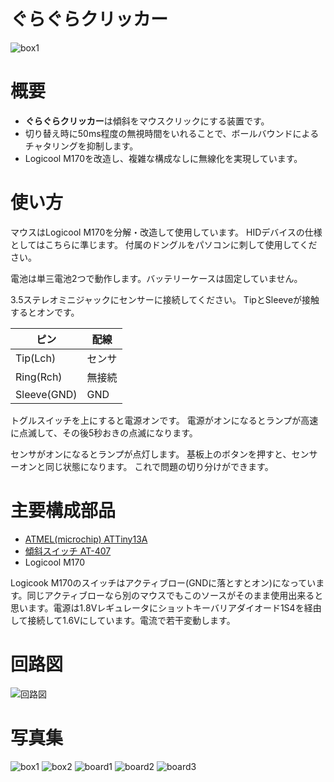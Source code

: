 # ぐらぐらクリッカー

![box1](./images/box1.jpg)

# 概要

* **ぐらぐらクリッカー**は傾斜をマウスクリックにする装置です。
* 切り替え時に50ms程度の無視時間をいれることで、ボールバウンドによるチャタリングを抑制します。
* Logicool M170を改造し、複雑な構成なしに無線化を実現しています。

# 使い方

マウスはLogicool M170を分解・改造して使用しています。
HIDデバイスの仕様としてはこちらに準じます。
付属のドングルをパソコンに刺して使用してください。

電池は単三電池2つで動作します。バッテリーケースは固定していません。

3.5ステレオミニジャックにセンサーに接続してください。
TipとSleeveが接触するとオンです。

ピン | 配線
-----|-----
Tip(Lch) | センサ
Ring(Rch) | 無接続
Sleeve(GND) | GND

トグルスイッチを上にすると電源オンです。
電源がオンになるとランプが高速に点滅して、その後5秒おきの点滅になります。

センサがオンになるとランプが点灯します。
基板上のボタンを押すと、センサーオンと同じ状態になります。
これで問題の切り分けができます。

# 主要構成部品

* [ATMEL(microchip) ATTiny13A](http://akizukidenshi.com/catalog/g/gI-02911/)
* [傾斜スイッチ AT-407](http://akizukidenshi.com/catalog/g/gP-02349/)
* Logicool M170

Logicook M170のスイッチはアクティブロー(GNDに落とすとオン)になっています。同じアクティブローなら別のマウスでもこのソースがそのまま使用出来ると思います。電源は1.8Vレギュレータにショットキーバリアダイオード1S4を経由して接続して1.6Vにしています。電流で若干変動します。

# 回路図

![回路図](./images/schematics.png)

# 写真集

![box1](./images/box1.jpg)
![box2](./images/box1.jpg)
![board1](./images/board1.jpg)
![board2](./images/board2.jpg)
![board3](./images/board3.jpg)


